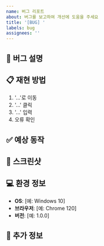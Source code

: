 ```yaml
---
name: 버그 리포트
about: 버그를 보고하여 개선에 도움을 주세요
title: '[BUG] '
labels: bug
assignees: ''
---
```


## 🐛 버그 설명
<!-- 버그에 대한 명확한 설명을 작성해주세요 -->

## 📋 재현 방법
1. '...'로 이동
2. '...' 클릭
3. '...' 입력
4. 오류 확인

## ✅ 예상 동작
<!-- 정상적으로 작동했을 때의 예상 동작을 설명해주세요 -->

## 📸 스크린샷
<!-- 가능하다면 스크린샷을 첨부해주세요 -->

## 💻 환경 정보
- **OS**: [예: Windows 10]
- **브라우저**: [예: Chrome 120]
- **버전**: [예: 1.0.0]

## 📝 추가 정보
<!-- 문제 해결에 도움이 될 수 있는 추가 정보가 있다면 작성해주세요 -->
